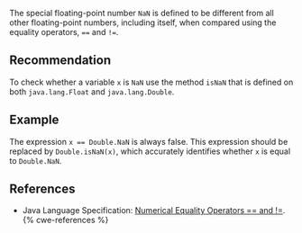 The special floating-point number `NaN` is defined to be different from all other floating-point numbers, including itself, when compared using the equality operators, `==` and `!=`.


## Recommendation
To check whether a variable `x` is `NaN` use the method `isNaN` that is defined on both `java.lang.Float` and `java.lang.Double`.


## Example
The expression `x == Double.NaN` is always false. This expression should be replaced by `Double.isNaN(x)`, which accurately identifies whether `x` is equal to `Double.NaN`.


## References
* Java Language Specification: [Numerical Equality Operators == and !=](https://docs.oracle.com/javase/specs/jls/se11/html/jls-15.html#jls-15.21.1).
{% cwe-references %}

